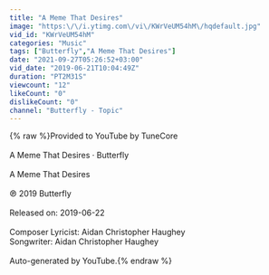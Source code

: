 ```yaml
---
title: "A Meme That Desires"
image: "https:\/\/i.ytimg.com\/vi\/KWrVeUM54hM\/hqdefault.jpg"
vid_id: "KWrVeUM54hM"
categories: "Music"
tags: ["Butterfly","A Meme That Desires"]
date: "2021-09-27T05:26:52+03:00"
vid_date: "2019-06-21T10:04:49Z"
duration: "PT2M31S"
viewcount: "12"
likeCount: "0"
dislikeCount: "0"
channel: "Butterfly - Topic"
---
```

{% raw %}Provided to YouTube by TuneCore<br /><br />A Meme That Desires · Butterfly<br /><br />A Meme That Desires<br /><br />℗ 2019 Butterfly<br /><br />Released on: 2019-06-22<br /><br />Composer  Lyricist: Aidan Christopher Haughey<br />Songwriter: Aidan Christopher Haughey<br /><br />Auto-generated by YouTube.{% endraw %}
